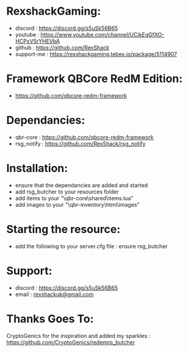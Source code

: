 # RexshackGaming:
- discord : https://discord.gg/s5uSk56B65
- youtube : https://www.youtube.com/channel/UCikEgGfXO-HCPxV5rYHEVbA
- github : https://github.com/RexShack
- support-me : https://rexshackgaming.tebex.io/package/5114907

# Framework QBCore RedM Edition:
- https://github.com/qbcore-redm-framework

# Dependancies:
- qbr-core : https://github.com/qbcore-redm-framework
- rsg_notify : https://github.com/RexShack/rsg_notify

# Installation:
- ensure that the dependancies are added and started
- add rsg_butcher to your resources folder
- add items to your "\qbr-core\shared\items.lua"
- add images to your "\qbr-inventory\html\images"

# Starting the resource:
- add the following to your server.cfg file : ensure rsg_butcher

# Support:
- discord : https://discord.gg/s5uSk56B65
- email : rexshackuk@gmail.com

# Thanks Goes To:
CryptoGenics for the inspiration and added my sparkles : https://github.com/CryptoGenics/redemrp_butcher